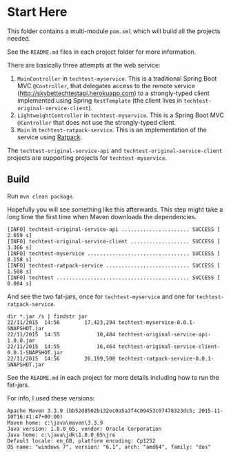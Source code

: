 # Start Here

This folder contains a multi-module `pom.xml` which will build all the projects needed.

See the `README.md` files in each project folder for more information.

There are basically three attempts at the web service:

1. `MainController` in `techtest-myservice`. This is a traditional Spring Boot MVC `@Controller`, that delegates access to the remote service (http://skybettechtestapi.herokuapp.com) to a strongly-typed client implemented using Spring `RestTemplate` (the client lives in `techtest-original-service-client`).
2. `LightweightController` in `techtest-myservice`. This is a Spring Boot MVC `@Controller` that does not use the strongly-typed client.
3. `Main` in `techtest-ratpack-service`.  This is an implementation of the service using [Ratpack](https://ratpack.io/).

The `techtest-original-service-api` and `techtest-original-service-client` projects are supporting projects for `techtest-myservice`.

## Build

Run `mvn clean package`.

Hopefully you will see something like this afterwards.  This step might take a long time the first time when Maven downloads the dependencies.

````
[INFO] techtest-original-service-api ...................... SUCCESS [  2.659 s]
[INFO] techtest-original-service-client ................... SUCCESS [  3.366 s]
[INFO] techtest-myservice ................................. SUCCESS [  8.158 s]
[INFO] techtest-ratpack-service ........................... SUCCESS [  1.508 s]
[INFO] techtest ........................................... SUCCESS [  0.004 s]
````

And see the two fat-jars, once for `techtest-myservice` and one for `techtest-ratpack-service`.

````
dir *.jar /s | findstr jar
22/11/2015  14:56        17,423,294 techtest-myservice-0.0.1-SNAPSHOT.jar
22/11/2015  14:55            10,484 techtest-original-service-api-1.0.0.jar
22/11/2015  14:55            16,464 techtest-original-service-client-0.0.1-SNAPSHOT.jar
22/11/2015  14:56        26,199,500 techtest-ratpack-service-0.0.1-SNAPSHOT.jar
````

See the `README.md` in each project for more details including how to run the fat-jars.

For info, I used these versions:

````
Apache Maven 3.3.9 (bb52d8502b132ec0a5a3f4c09453c07478323dc5; 2015-11-10T16:41:47+00:00)
Maven home: c:\java\maven\3.3.9
Java version: 1.8.0_65, vendor: Oracle Corporation
Java home: c:\java\jdk\1.8.0_65\jre
Default locale: en_GB, platform encoding: Cp1252
OS name: "windows 7", version: "6.1", arch: "amd64", family: "dos"
````
